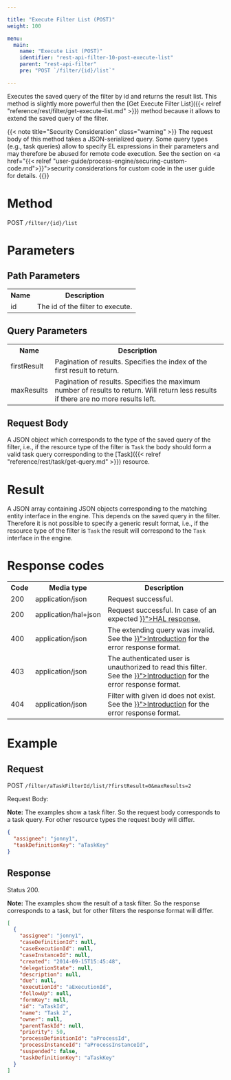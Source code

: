 ```yaml
---

title: "Execute Filter List (POST)"
weight: 100

menu:
  main:
    name: "Execute List (POST)"
    identifier: "rest-api-filter-10-post-execute-list"
    parent: "rest-api-filter"
    pre: "POST `/filter/{id}/list`"

---
```


Executes the saved query of the filter by id and returns the result list. This method is slightly more
powerful then the [Get Execute Filter List]({{< relref "reference/rest/filter/get-execute-list.md" >}}) method because it allows to extend the saved
query of the filter.

{{< note title="Security Consideration" class="warning" >}}
  The request body of this method takes a JSON-serialized query. Some query types (e.g., task queries) allow to specify EL expressions in their parameters and may therefore be abused for remote code execution. See the section on <a href="{{< relref "user-guide/process-engine/securing-custom-code.md">}}">security considerations for custom code</a> in the user guide for details.
{{</note>}}

# Method

POST `/filter/{id}/list`

# Parameters

## Path Parameters

<table class="table table-striped">
  <tr>
    <th>Name</th>
    <th>Description</th>
  </tr>
  <tr>
    <td>id</td>
    <td>The id of the filter to execute.</td>
  </tr>
</table>


## Query Parameters

<table class="table table-striped">
  <tr>
    <th>Name</th>
    <th>Description</th>
  </tr>
  <tr>
    <td>firstResult</td>
    <td>Pagination of results. Specifies the index of the first result to return.</td>
  </tr>
  <tr>
    <td>maxResults</td>
    <td>
      Pagination of results. Specifies the maximum number of results to return. Will return less
      results if there are no more results left.
    </td>
  </tr>
</table>

## Request Body

A JSON object which corresponds to the type of the saved query of the filter, i.e., if the
resource type of the filter is `Task` the body should form a valid task query corresponding to
the [Task]({{< relref "reference/rest/task/get-query.md" >}}) resource.


# Result

A JSON array containing JSON objects corresponding to the matching entity interface in the engine.
This depends on the saved query in the filter. Therefore it is not possible to specify a generic
result format, i.e., if the resource type of the filter is `Task` the result will correspond to the
`Task` interface in the engine.

# Response codes

<table class="table table-striped">
  <tr>
    <th>Code</th>
    <th>Media type</th>
    <th>Description</th>
  </tr>
  <tr>
    <td>200</td>
    <td>application/json</td>
    <td>Request successful.</td>
  </tr>
  <tr>
    <td>200</td>
    <td>application/hal+json</td>
    <td>Request successful. In case of an expected <a href="{{< relref "reference/rest/overview/hal.md" >}}">HAL</code> response.</td>
  </tr>
  <tr>
    <td>400</td>
    <td>application/json</td>
    <td>
      The extending query was invalid. See the <a href="{{< relref "reference/rest/overview/index.md#error-handling" >}}">Introduction</a>
      for the error response format.
    </td>
  </tr>
  <tr>
    <td>403</td>
    <td>application/json</td>
    <td>
       The authenticated user is unauthorized to read this filter.
      See the <a href="{{< relref "reference/rest/overview/index.md#error-handling" >}}">Introduction</a> for the error response format.
    </td>
  </tr>
  <tr>
    <td>404</td>
    <td>application/json</td>
    <td>
      Filter with given id does not exist. See the
      <a href="{{< relref "reference/rest/overview/index.md#error-handling" >}}">Introduction</a> for the error response format.
    </td>
  </tr>
</table>


# Example

## Request

POST `/filter/aTaskFilterId/list/?firstResult=0&maxResults=2`

Request Body:

<div class="alert alert-warning" role="alert">
  <strong>Note:</strong> The examples show a task filter. So the request body corresponds
  to a task query. For other resource types the request body will differ.
</div>

```json
{
  "assignee": "jonny1",
  "taskDefinitionKey": "aTaskKey"
}

```
## Response

Status 200.

<div class="alert alert-warning" role="alert">
  <strong>Note:</strong> The examples show the result of a task filter. So the response corresponds
  to a task, but for other filters the response format will differ.
</div>

```json
[
  {
    "assignee": "jonny1",
    "caseDefinitionId": null,
    "caseExecutionId": null,
    "caseInstanceId": null,
    "created": "2014-09-15T15:45:48",
    "delegationState": null,
    "description": null,
    "due": null,
    "executionId": "aExecutionId",
    "followUp": null,
    "formKey": null,
    "id": "aTaskId",
    "name": "Task 2",
    "owner": null,
    "parentTaskId": null,
    "priority": 50,
    "processDefinitionId": "aProcessId",
    "processInstanceId": "aProcessInstanceId",
    "suspended": false,
    "taskDefinitionKey": "aTaskKey"
  }
]
```
